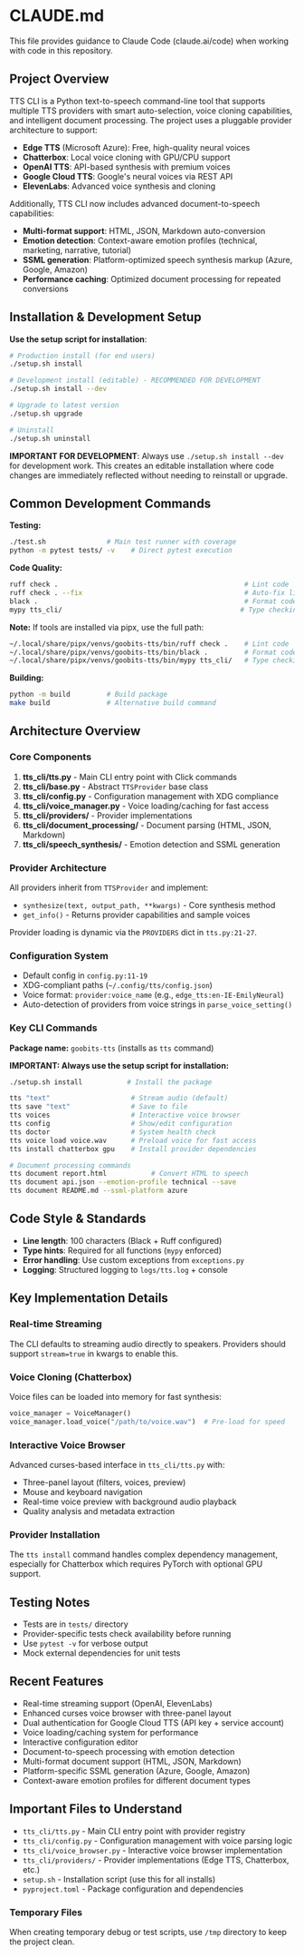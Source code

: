 # CLAUDE.md

This file provides guidance to Claude Code (claude.ai/code) when working with code in this repository.

## Project Overview

TTS CLI is a Python text-to-speech command-line tool that supports multiple TTS providers with smart auto-selection, voice cloning capabilities, and intelligent document processing. The project uses a pluggable provider architecture to support:

- **Edge TTS** (Microsoft Azure): Free, high-quality neural voices  
- **Chatterbox**: Local voice cloning with GPU/CPU support
- **OpenAI TTS**: API-based synthesis with premium voices
- **Google Cloud TTS**: Google's neural voices via REST API
- **ElevenLabs**: Advanced voice synthesis and cloning

Additionally, TTS CLI now includes advanced document-to-speech capabilities:
- **Multi-format support**: HTML, JSON, Markdown auto-conversion
- **Emotion detection**: Context-aware emotion profiles (technical, marketing, narrative, tutorial)
- **SSML generation**: Platform-optimized speech synthesis markup (Azure, Google, Amazon)
- **Performance caching**: Optimized document processing for repeated conversions

## Installation & Development Setup

**Use the setup script for installation**:

```bash
# Production install (for end users)
./setup.sh install

# Development install (editable) - RECOMMENDED FOR DEVELOPMENT  
./setup.sh install --dev

# Upgrade to latest version
./setup.sh upgrade

# Uninstall
./setup.sh uninstall
```

**IMPORTANT FOR DEVELOPMENT**: Always use `./setup.sh install --dev` for development work. This creates an editable installation where code changes are immediately reflected without needing to reinstall or upgrade.

## Common Development Commands

**Testing:**
```bash
./test.sh               # Main test runner with coverage
python -m pytest tests/ -v    # Direct pytest execution
```

**Code Quality:**
```bash
ruff check .                                              # Lint code 
ruff check . --fix                                        # Auto-fix linting issues
black .                                                   # Format code (line-length 100)
mypy tts_cli/                                            # Type checking
```

**Note:** If tools are installed via pipx, use the full path:
```bash
~/.local/share/pipx/venvs/goobits-tts/bin/ruff check .    # Lint code
~/.local/share/pipx/venvs/goobits-tts/bin/black .         # Format code  
~/.local/share/pipx/venvs/goobits-tts/bin/mypy tts_cli/   # Type checking
```

**Building:**
```bash
python -m build         # Build package
make build              # Alternative build command
```

## Architecture Overview

### Core Components

1. **tts_cli/tts.py** - Main CLI entry point with Click commands
2. **tts_cli/base.py** - Abstract `TTSProvider` base class
3. **tts_cli/config.py** - Configuration management with XDG compliance
4. **tts_cli/voice_manager.py** - Voice loading/caching for fast access
5. **tts_cli/providers/** - Provider implementations
6. **tts_cli/document_processing/** - Document parsing (HTML, JSON, Markdown)
7. **tts_cli/speech_synthesis/** - Emotion detection and SSML generation

### Provider Architecture

All providers inherit from `TTSProvider` and implement:
- `synthesize(text, output_path, **kwargs)` - Core synthesis method
- `get_info()` - Returns provider capabilities and sample voices

Provider loading is dynamic via the `PROVIDERS` dict in `tts.py:21-27`.

### Configuration System

- Default config in `config.py:11-19`
- XDG-compliant paths (`~/.config/tts/config.json`)
- Voice format: `provider:voice_name` (e.g., `edge_tts:en-IE-EmilyNeural`)
- Auto-detection of providers from voice strings in `parse_voice_setting()`

### Key CLI Commands

**Package name:** `goobits-tts` (installs as `tts` command)

**IMPORTANT: Always use the setup script for installation:**
```bash
./setup.sh install           # Install the package
```

```bash
tts "text"                    # Stream audio (default)
tts save "text"               # Save to file
tts voices                    # Interactive voice browser
tts config                    # Show/edit configuration  
tts doctor                    # System health check
tts voice load voice.wav      # Preload voice for fast access
tts install chatterbox gpu    # Install provider dependencies

# Document processing commands
tts document report.html           # Convert HTML to speech
tts document api.json --emotion-profile technical --save
tts document README.md --ssml-platform azure
```

## Code Style & Standards

- **Line length**: 100 characters (Black + Ruff configured)
- **Type hints**: Required for all functions (`mypy` enforced)
- **Error handling**: Use custom exceptions from `exceptions.py`
- **Logging**: Structured logging to `logs/tts.log` + console

## Key Implementation Details

### Real-time Streaming
The CLI defaults to streaming audio directly to speakers. Providers should support `stream=true` in kwargs to enable this.

### Voice Cloning (Chatterbox)
Voice files can be loaded into memory for fast synthesis:
```python
voice_manager = VoiceManager()
voice_manager.load_voice("/path/to/voice.wav")  # Pre-load for speed
```

### Interactive Voice Browser
Advanced curses-based interface in `tts_cli/tts.py` with:
- Three-panel layout (filters, voices, preview)
- Mouse and keyboard navigation
- Real-time voice preview with background audio playback
- Quality analysis and metadata extraction

### Provider Installation
The `tts install` command handles complex dependency management, especially for Chatterbox which requires PyTorch with optional GPU support.

## Testing Notes

- Tests are in `tests/` directory
- Provider-specific tests check availability before running
- Use `pytest -v` for verbose output
- Mock external dependencies for unit tests

## Recent Features

- Real-time streaming support (OpenAI, ElevenLabs) 
- Enhanced curses voice browser with three-panel layout
- Dual authentication for Google Cloud TTS (API key + service account)
- Voice loading/caching system for performance
- Interactive configuration editor
- Document-to-speech processing with emotion detection
- Multi-format document support (HTML, JSON, Markdown)
- Platform-specific SSML generation (Azure, Google, Amazon)
- Context-aware emotion profiles for different document types

## Important Files to Understand

- `tts_cli/tts.py` - Main CLI entry point with provider registry
- `tts_cli/config.py` - Configuration management with voice parsing logic  
- `tts_cli/voice_browser.py` - Interactive voice browser implementation
- `tts_cli/providers/` - Provider implementations (Edge TTS, Chatterbox, etc.)
- `setup.sh` - Installation script (use this for all installs)
- `pyproject.toml` - Package configuration and dependencies

### Temporary Files
When creating temporary debug or test scripts, use `/tmp` directory to keep the project clean.